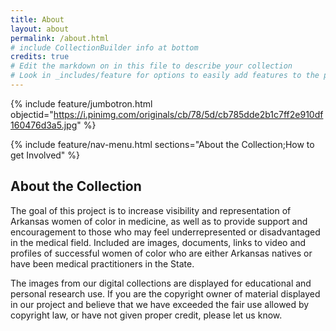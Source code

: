 ```yaml
---
title: About
layout: about
permalink: /about.html
# include CollectionBuilder info at bottom
credits: true
# Edit the markdown on in this file to describe your collection
# Look in _includes/feature for options to easily add features to the page
---
```


{% include feature/jumbotron.html objectid="https://i.pinimg.com/originals/cb/78/5d/cb785dde2b1c7ff2e910df160476d3a5.jpg" %}

{% include feature/nav-menu.html sections="About the Collection;How to get Involved" %}

## About the Collection

The goal of this project is to increase visibility and representation of Arkansas women of color in medicine, as well as to provide support and encouragement to those who may feel underrepresented or disadvantaged in the medical field.  Included are images, documents, links to video and profiles of successful women of color who are either Arkansas natives or have been medical practitioners in the State.

The images from our digital collections are displayed for educational and personal research use. If you are the copyright owner of material displayed in our project and believe that we have exceeded the fair use allowed by copyright law, or have not given proper credit, please let us know.

